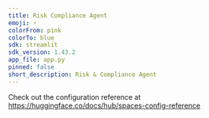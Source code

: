 ```yaml
---
title: Risk Compliance Agent
emoji: ⚡
colorFrom: pink
colorTo: blue
sdk: streamlit
sdk_version: 1.43.2
app_file: app.py
pinned: false
short_description: Risk & Compliance Agent
---
```


Check out the configuration reference at https://huggingface.co/docs/hub/spaces-config-reference
